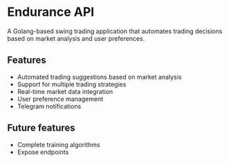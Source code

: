 # Endurance API

A Golang-based swing trading application that automates trading decisions based on market analysis and user preferences.

## Features

- Automated trading suggestions based on market analysis
- Support for multiple trading strategies
- Real-time market data integration
- User preference management
- Telegram notifications

## Future features

- Complete training algorithms
- Expose endpoints
